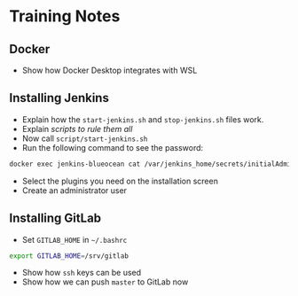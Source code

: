 # Training Notes

## Docker

- Show how Docker Desktop integrates with WSL

## Installing Jenkins

- Explain how the `start-jenkins.sh` and `stop-jenkins.sh` files work.
- Explain *scripts to rule them all*
- Now call `script/start-jenkins.sh`
- Run the following command to see the password:

```bash
docker exec jenkins-blueocean cat /var/jenkins_home/secrets/initialAdminPassword
```
- Select the plugins you need on the installation screen
- Create an administrator user

## Installing GitLab

- Set `GITLAB_HOME` in `~/.bashrc`

```bash
export GITLAB_HOME=/srv/gitlab
```

- Show how `ssh` keys can be used
- Show how we can push `master` to GitLab now

## 

